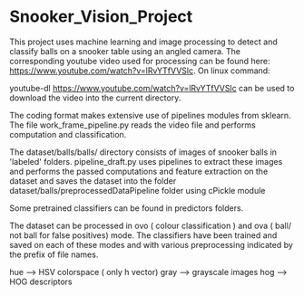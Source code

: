 # Snooker_Vision_Project
This project uses machine learning and image processing to detect and classify balls on a snooker table using an angled camera.
The corresponding youtube video used for processing can be found here: https://www.youtube.com/watch?v=lRvYTfVVSlc.
On linux command:

youtube-dl https://www.youtube.com/watch?v=lRvYTfVVSlc
can be used to download the video into the current directory.

The coding format makes extensive use of pipelines modules from sklearn. The file work_frame_pipeline.py reads the video file and performs computation and classification.

The dataset/balls/balls/ directory consists of images of snooker balls in 'labeled' folders. pipeline_draft.py uses pipelines to extract these images and performs the passed computations and feature extraction on the dataset and saves the dataset into the folder dataset/balls/preprocessedDataPipeline folder using cPickle module

Some pretrained classifiers can  be found in predictors folders.

The dataset can be processed in ovo ( colour classification ) and ova ( ball/ not ball for false positives) mode. The classifiers have been trained and saved on each of these modes and with various preprocessing indicated by the prefix of file  names.

hue  --> HSV colorspace ( only h vector)
gray --> grayscale images
hog --> HOG descriptors
